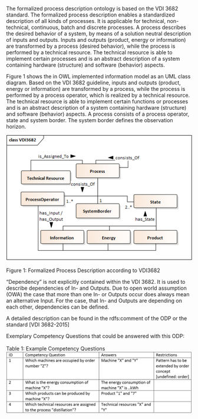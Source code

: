 The formalized process description ontology is based on the VDI 3682 standard. The formalized process description enables a standardized description of all kinds of processes. It is applicable for technical, non-technical, continuous, batch and discrete processes. A process describes the desired behavior of a system, by means of a solution neutral description of inputs and outputs. Inputs and outputs (product, energy or information) are transformed by a process (desired behavior), while the process is performed by a technical resource. The technical resource is able to implement certain processes and is an abstract description of a system containing hardware (structure) and software (behavior) aspects.

Figure 1 shows the in OWL implemented information model as an UML class diagram. Based on the VDI 3682 guideline, inputs and outputs (product, energy or information) are transformed by a process, while the process is performed by a process operator, which is realized by a technical resource. The technical resource is able to implement certain functions or processes and is an abstract description of a system containing hardware (structure) and software (behavior) aspects. A process consists of a process operator, state and system border. The system border defines the observation horizon.

![](./pictures/VDI3682_LWO.png?raw=true "VDI3682 LWO")<br></br>
Figure 1: Formalized Process Description according to VDI3682

“Dependency” is not explicitly contained within the VDI 3682. It is used to describe dependencies of In- and Outputs. Due to open world assumption (OWA) the case that more than one In- or Outputs occur does always mean an alternative Input. For the case, that In- and Outputs are depending on each other, dependencies can be defined.

A detailed description can be found in the rdfs:comment of the ODP or the standard [VDI 3682-2015]

Exemplary Competency Questions that could be answered with this ODP:<br></br>
Table 1: Example Competency Questions
![](./pictures/exCQ.png?raw=true "exampleCQ")
